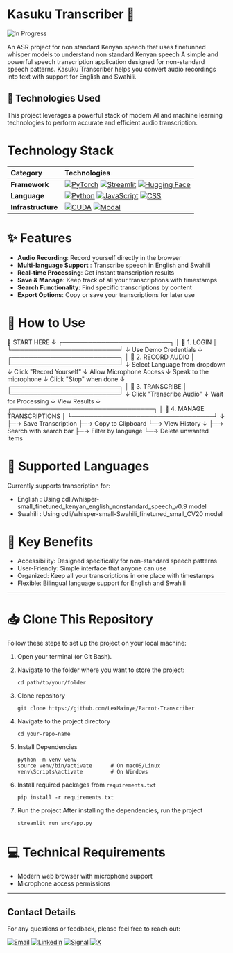 # Kasuku Transcriber 🦜

![In Progress](https://img.shields.io/badge/Status-In%20Progress-green?style=for-the-badge&logo=wrench&logoColor=white)

An ASR project for non standard Kenyan speech that uses finetunned whisper models to understand non standard Kenyan speech 
A simple and powerful speech transcription application designed for non-standard speech patterns. Kasuku Transcriber helps you convert audio recordings into text with support for English and Swahili.

## 🚀 Technologies Used

This project leverages a powerful stack of modern AI and machine learning technologies to perform accurate and efficient audio transcription.
# Technology Stack

| Category | Technologies |
| :--- | :--- |
| **Framework** | [![PyTorch](https://img.shields.io/badge/PyTorch-EE4C2C?style=for-the-badge&logo=pytorch&logoColor=white)](https://pytorch.org) [![Streamlit](https://img.shields.io/badge/Streamlit-FF4B4B?style=for-the-badge&logo=Streamlit&logoColor=white)](https://streamlit.io) [![Hugging Face](https://img.shields.io/badge/Hugging_Face-FFD21E?style=for-the-badge&logo=huggingface&logoColor=black)](https://huggingface.co/transformers) |
| **Language** | [![Python](https://img.shields.io/badge/Python-3776AB?style=for-the-badge&logo=python&logoColor=white)](https://www.python.org) [![JavaScript](https://img.shields.io/badge/JavaScript-F7DF1E?style=for-the-badge&logo=javascript&logoColor=black)](https://developer.mozilla.org/en-US/docs/Web/JavaScript) [![CSS](https://img.shields.io/badge/CSS-1572B6?style=for-the-badge&logo=css3&logoColor=white)](https://developer.mozilla.org/en-US/docs/Web/CSS) |
| **Infrastructure** | [![CUDA](https://img.shields.io/badge/CUDA-76B900?style=for-the-badge&logo=nvidia&logoColor=white)](https://developer.nvidia.com/cuda-zone) [![Modal](https://img.shields.io/badge/Modal-22C55E?style=for-the-badge&logo=modal&logoColor=white)](https://modal.com) |


# ✨ Features

* **Audio Recording**: Record yourself directly in the browser
* **Multi-language Support** : Transcribe speech in English and Swahili
* **Real-time Processing**: Get instant transcription results
* **Save & Manage**: Keep track of all your transcriptions with timestamps
* **Search Functionality**: Find specific transcriptions by content
* **Export Options**: Copy or save your transcriptions for later use

# 🚀 How to Use

🚀 START HERE
    ↓
┌─────────────────────────┐
│  🔐 1. LOGIN            │
└─────────────────────────┘
    ↓
Use Demo Credentials
    ↓
┌─────────────────────────┐
│  🎤 2. RECORD AUDIO     │
└─────────────────────────┘
    ↓
Select Language from dropdown
    ↓
Click "Record Yourself"
    ↓
Allow Microphone Access
    ↓
Speak to the microphone
    ↓
Click "Stop" when done
    ↓
┌─────────────────────────┐
│  📝 3. TRANSCRIBE       │
└─────────────────────────┘
    ↓
Click "Transcribe Audio"
    ↓
Wait for Processing
    ↓
View Results
    ↓
┌─────────────────────────────────┐
│  💾 4. MANAGE TRANSCRIPTIONS    │
└─────────────────────────────────┘
    ↓
    ├─→ Save Transcription
    ├─→ Copy to Clipboard
    └─→ View History
            ↓
            ├─→ Search with search bar
            ├─→ Filter by language
            └─→ Delete unwanted items


# 💬 Supported Languages 
Currently supports transcription for:

* English : Using cdli/whisper-small_finetuned_kenyan_english_nonstandard_speech_v0.9 model
* Swahili : Using cdli/whisper-small-Swahili_finetuned_small_CV20 model

# 🎯 Key Benefits

* Accessibility: Designed specifically for non-standard speech patterns
* User-Friendly: Simple interface that anyone can use
* Organized: Keep all your transcriptions in one place with timestamps
* Flexible: Bilingual language support for English and Swahili

---

# 📥 Clone This Repository

Follow these steps to set up the project on your local machine:

1. Open your terminal (or Git Bash).
   
2. Navigate to the folder where you want to store the project:
   ```
   cd path/to/your/folder
   ```

3. Clone repository
   ```
   git clone https://github.com/LexMainye/Parrot-Transcriber
    ```
   
4.  Navigate to the project directory

    ```
    cd your-repo-name
    ```

5.  Install Dependencies

    ```
    python -m venv venv
    source venv/bin/activate      # On macOS/Linux
    venv\Scripts\activate         # On Windows
    ```
6. Install required packages from `requirements.txt`

   ```
   pip install -r requirements.txt
   ```

7. Run the project
   After installing the dependencies, run the project
   
   ```
   streamlit run src/app.py
   ```

# 💻 Technical Requirements

* Modern web browser with microphone support
* Microphone access permissions

---

## Contact Details

For any questions or feedback, please feel free to reach out:

[![Email](https://img.shields.io/badge/-Email-D14836?style=flat-square&logo=gmail&logoColor=white)](mailto:sheldonmainye@gmail.com)
[![LinkedIn](https://img.shields.io/badge/-LinkedIn-0A66C2?style=flat-square&logo=linkedin&logoColor=white)](https://www.linkedin.com/in/alexander-mainye-745283148/)
[![Signal](https://img.shields.io/badge/-Signal-3A76F0?style=flat-square&logo=signal&logoColor=white)](https://signal.me/#u/[Lex.71])
[![X](https://img.shields.io/badge/-X-000000?style=flat-square&logo=x&logoColor=white)](https://x.com/Alekii_111)


